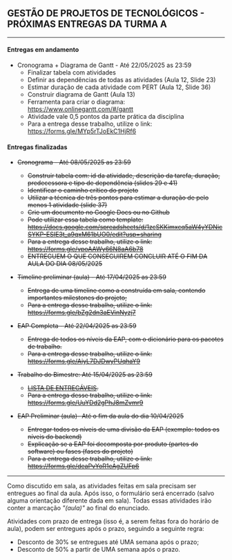 ## GESTÃO DE PROJETOS DE TECNOLÓGICOS - PRÓXIMAS ENTREGAS DA TURMA A
___

#### Entregas em andamento

- Cronograma + Diagrama de Gantt - Até 22/05/2025 as 23:59                                               
    + Finalizar tabela com atividades
    + Definir as dependências de todas as atividades (Aula 12, Slide 23)
    + Estimar duração de cada atividade com PERT (Aula 12, Slide 36)
    + Construir diagrama de Gantt (Aula 13)
    + Ferramenta para criar o diagrama: https://www.onlinegantt.com/#/gantt
    + Atividade vale 0,5 pontos da parte prática da disciplina
    + Para a entrega desse trabalho, utilize o link: https://forms.gle/MYp5rTJoEkC1HjRf6

#### Entregas finalizadas

- ~~Cronograma - Até 08/05/2025 as 23:59~~                                                
    + ~~Construir tabela com: id da atividade, descrição da tarefa, duração, predecessora e tipo de dependência (slides 29 e 41)~~
    + ~~Identificar o caminho crítico do projeto~~
    + ~~Utilizar a técnica de três pontos para estimar a duração de pelo menos 1 atividade (slide 37)~~
    + ~~Crie um documento no Google Docs ou no Github~~ 
    + ~~Pode utilizar essa tabela como template: https://docs.google.com/spreadsheets/d/1zcSKKimxcq5aW4yYDNicSYKP-ESIE3t_a9qxM61bUO0/edit?usp=sharing~~
    + ~~Para a entrega desse trabalho, utilize o link: https://forms.gle/vpoAAWy66N8aA6b78~~
    + ~~ENTREGUEM O QUE CONSEGUIREM CONCLUIR ATÉ O FIM DA AULA DO DIA 08/05/2025~~

- ~~Timeline preliminar (aula) - Até 17/04/2025 as 23:59~~                                                
    + ~~Entrega de uma timeline como a construída em sala, contendo importantes milestones do projeto;~~ 
    + ~~Para a entrega desse trabalho, utilize o link: https://forms.gle/bZg2dn3aEVinNyzj7~~ 

- ~~EAP Completa - Até 22/04/2025 as 23:59~~
    + ~~Entrega de todos os níveis da EAP, com o dicionário para os pacotes de trabalho.~~
    + ~~Para a entrega desse trabalho, utilize o link: https://forms.gle/AiyL7DJDwyPUqhaY9~~

- ~~Trabalho do Bimestre: Até 15/04/2025 as 23:59~~
    + ~~[LISTA DE ENTREGÁVEIS](https://github.com/biazottoj/unicesumar2025/blob/main/gest%C3%A3o%20de%20projetos%20tecnol%C3%B3gicos/atividades/Entrega%20do%20Projeto%20Gerenciamento%20de%20projetos%20Tecnolo%CC%81gicos%20-%20Primeiro%20Bimestre%20-%202025.pdf).~~ 
    + ~~Para a entrega desse trabalho, utilize o link: https://forms.gle/UuYDd2gPhJ8mZvmr9~~

- ~~EAP Preliminar (aula)- Até o fim da aula do dia 10/04/2025~~
    + ~~Entregar todos os níveis de uma divisão da EAP (exemplo: todos os níveis do backend)~~
    + ~~Explicação se a EAP foi decomposta por produto (partes do software) ou fases (fases do projeto)~~
    + ~~Para a entrega desse trabalho, utilize o link: https://forms.gle/deaPvYoR1eAgZUFp6~~
___

Como discutido em sala, as atividades feitas em sala precisam ser entregues ao final da aula. Após isso, o formulário será encerrado (salvo alguma orientação diferente dada em sala). Todas essas atividades irão conter a marcação *"(aula)"* ao final do enunciado.

Atividades com prazo de entrega (isso é, a serem feitas fora do horário de aula), podem ser entregues após o prazo, seguindo a seguinte regra:
- Desconto de 30% se entregues até UMA semana após o prazo;
- Desconto de 50% a partir de UMA semana após o prazo. 